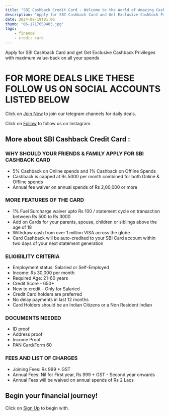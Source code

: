 ```yaml
---
title: "SBI Cashback Credit Card - Welcome to the World of Amazing Cashback"
description: "Apply for SBI Cashback Card and Get Exclusive Cashback Privileges with maximum value-back on all your spends!"
date: 2024-08-19T01:06
thumb: "06-1717658403.jpg"
tags: 
    - finance
    - credit card
---
```


Apply for SBI Cashback Card and get Get Exclusive Cashback Privileges with maximum value-back on all your spends

# FOR MORE DEALS LIKE THESE FOLLOW US ON SOCIAL ACCOUNTS LISTED BELOW

Click on [Join Now](https://telegram.me/thecheapstore1 "Join Now Link") to join our telegram channels for daily deals.

Click on [Follow](https://www.instagram.com/tcs.offers/ "Follow Link") to follow us on Instagram.

## More about SBI Cashback Credit Card :

### WHY SHOULD YOUR FRIENDS & FAMILY APPLY FOR SBI CASHBACK CARD

<ul class="list-disc pl-5">
<li>5% Cashback on Online spends and 1% Cashback on Offline Spends</li>
<li>Cashback is capped at Rs 5000 per month combined for both Online & Offline spends</li>
<li>Annual fee waiver on annual spends of Rs 2,00,000 or more</li>
</ul>

### MORE FEATURES OF THE CARD

<ul class="list-disc pl-5">
<li>1% Fuel Surcharge waiver upto Rs 100 / statement cycle on transaction between Rs 500 to Rs 3000</li>
<li>Add on Cards for your parents, spouse, children or siblings above the age of 18</li>
<li>Withdraw cash from over 1 million VISA across the globe</li>
<li>Card Cashback will be auto-credited to your SBI Card account within two days of your next statement generation</li>
</ul>

### ELIGIBILITY CRITERIA

<ul class="list-disc pl-5">
<li>Employment status: Salaried or Self-Employed</li>
<li>Income: Rs 30,000 per month</li>
<li>Required Age: 21-60 years</li>
<li>Credit Score - 650+</li>
<li>New to credit - Only for Salaried</li>
<li>Credit Card holders are preferred</li>
<li>No delay payments in last 12 months</li>
<li>Card Holders should be an Indian Citizens or a Non Resident Indian</li>
</ul>

### DOCUMENTS NEEDED

<ul class="list-disc pl-5">
<LI>ID proof</li>
<li>Address proof</li>
<li>Income Proof</li>
<li>PAN Card/Form 60</li>
</ul>

### FEES AND LIST OF CHARGES

<ul class="list-disc pl-5">
<li>Joining Fees: Rs 999 + GST</li>
<li>Annual Fees: Nil for First year, Rs 999 + GST - Second year onwards</li>
<li>Annual Fees will be waived on annual spends of Rs 2 Lacs</li>
</ul>

## Begin your financial journey!

Click on [Sign Up](https://bitli.in/7w14gbA "Sign Up Link") to begin with.